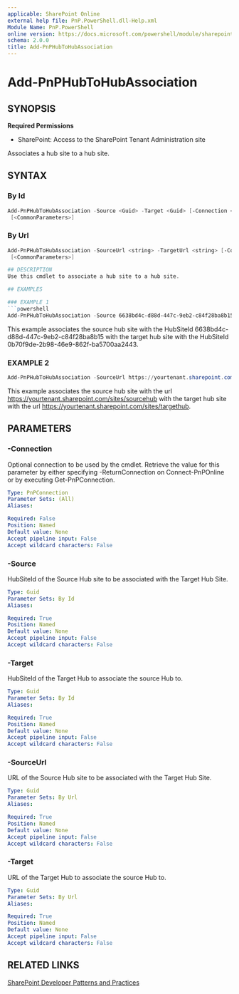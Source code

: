 ```yaml
---
applicable: SharePoint Online
external help file: PnP.PowerShell.dll-Help.xml
Module Name: PnP.PowerShell
online version: https://docs.microsoft.com/powershell/module/sharepoint-pnp/add-pnphubtohubassociation
schema: 2.0.0
title: Add-PnPHubToHubAssociation
---
```


# Add-PnPHubToHubAssociation

## SYNOPSIS

**Required Permissions**

* SharePoint: Access to the SharePoint Tenant Administration site

Associates a hub site to a hub site.

## SYNTAX

### By Id

```powershell
Add-PnPHubToHubAssociation -Source <Guid> -Target <Guid> [-Connection <PnPConnection>]
 [<CommonParameters>]
```

### By Url

```powershell
Add-PnPHubToHubAssociation -SourceUrl <string> -TargetUrl <string> [-Connection <PnPConnection>]
 [<CommonParameters>]

## DESCRIPTION
Use this cmdlet to associate a hub site to a hub site.

## EXAMPLES

### EXAMPLE 1
```powershell
Add-PnPHubToHubAssociation -Source 6638bd4c-d88d-447c-9eb2-c84f28ba8b15 -Target 0b70f9de-2b98-46e9-862f-ba5700aa2443
```

This example associates the source hub site with the HubSiteId 6638bd4c-d88d-447c-9eb2-c84f28ba8b15 with the target hub site with the HubSiteId 0b70f9de-2b98-46e9-862f-ba5700aa2443.

### EXAMPLE 2
```powershell
Add-PnPHubToHubAssociation -SourceUrl https://yourtenant.sharepoint.com/sites/sourcehub -TargetUrl https://yourtenant.sharepoint.com/sites/targethub
```

This example associates the source hub site with the url https://yourtenant.sharepoint.com/sites/sourcehub with the target hub site with the url https://yourtenant.sharepoint.com/sites/targethub.

## PARAMETERS

### -Connection
Optional connection to be used by the cmdlet. Retrieve the value for this parameter by either specifying -ReturnConnection on Connect-PnPOnline or by executing Get-PnPConnection.

```yaml
Type: PnPConnection
Parameter Sets: (All)
Aliases:

Required: False
Position: Named
Default value: None
Accept pipeline input: False
Accept wildcard characters: False
```

### -Source
HubSiteId of the Source Hub site to be associated with the Target Hub Site.

```yaml
Type: Guid
Parameter Sets: By Id
Aliases:

Required: True
Position: Named
Default value: None
Accept pipeline input: False
Accept wildcard characters: False
```

### -Target
HubSiteId of the Target Hub to associate the source Hub to.

```yaml
Type: Guid
Parameter Sets: By Id
Aliases:

Required: True
Position: Named
Default value: None
Accept pipeline input: False
Accept wildcard characters: False
```

### -SourceUrl
URL of the Source Hub site to be associated with the Target Hub Site.

```yaml
Type: Guid
Parameter Sets: By Url
Aliases:

Required: True
Position: Named
Default value: None
Accept pipeline input: False
Accept wildcard characters: False
```

### -Target
URL of the Target Hub to associate the source Hub to.

```yaml
Type: Guid
Parameter Sets: By Url
Aliases:

Required: True
Position: Named
Default value: None
Accept pipeline input: False
Accept wildcard characters: False
```

## RELATED LINKS

[SharePoint Developer Patterns and Practices](https://aka.ms/sppnp)